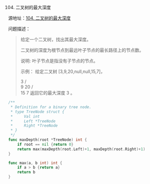104. 二叉树的最大深度

源地址：[104. 二叉树的最大深度](https://leetcode-cn.com/problems/maximum-depth-of-binary-tree/)

问题描述：

>给定一个二叉树，找出其最大深度。
>
>二叉树的深度为根节点到最远叶子节点的最长路径上的节点数。
>
>说明: 叶子节点是指没有子节点的节点。
>
>示例：
>给定二叉树 [3,9,20,null,null,15,7]，
>
>    3
>   / \
>  9  20
>    /  \
>   15   7
>返回它的最大深度 3 。

``` go
/**
 * Definition for a binary tree node.
 * type TreeNode struct {
 *     Val int
 *     Left *TreeNode
 *     Right *TreeNode
 * }
 */
func maxDepth(root *TreeNode) int {
    if root == nil {return 0}
    return max(maxDepth(root.Left)+1, maxDepth(root.Right)+1)
}

func max(a, b int) int {
    if a > b {return a}
    return b
}
```



